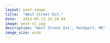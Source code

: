 ```yaml
---
layout: post-image
title:  "West Street Ext."
date:   2014-05-13 15:18:44
image: west-st.jpg
description: "West Street Ext., Rockport, ME"
image_size: wide
---
```

